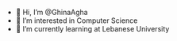 - 👋 Hi, I’m @GhinaAgha
- 👀 I’m interested in Computer Science
- 🌱 I’m currently learning at Lebanese University

<!---
GhinaAgha/GhinaAgha is a ✨ special ✨ repository because its `README.md` (this file) appears on your GitHub profile.
You can click the Preview link to take a look at your changes.
--->
